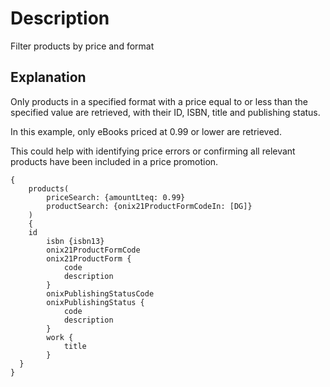 # Description

Filter products by price and format

## Explanation

Only products in a specified format with a price equal to or less than the specified value are retrieved, with their ID, ISBN, title and publishing status.

In this example, only eBooks priced at 0.99 or lower are retrieved.

This could help with identifying price errors or confirming all relevant products have been included in a price promotion.

```gql
{
    products(
        priceSearch: {amountLteq: 0.99}
        productSearch: {onix21ProductFormCodeIn: [DG]}
    )
    {
    id
        isbn {isbn13}
        onix21ProductFormCode
        onix21ProductForm {
            code
            description
        }
        onixPublishingStatusCode
        onixPublishingStatus {
            code
            description
        }
        work {
            title
        }
  }
}
```

